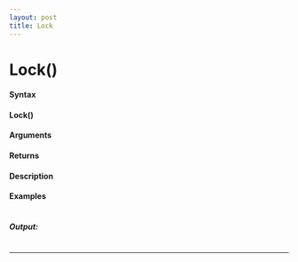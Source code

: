```yaml
---
layout: post
title: Lock
---
```


# Lock()


#### Syntax

#### Lock()

#### Arguments

#### Returns

#### Description

#### Examples

```

```

##### Output:

```

```

---